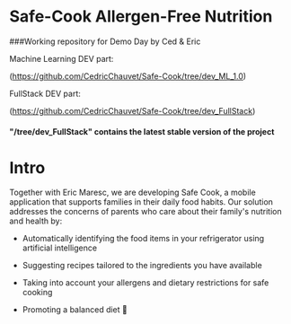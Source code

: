 # Safe-Cook Allergen-Free Nutrition
###Working repository for Demo Day by Ced & Eric

Machine Learning DEV part:

(https://github.com/CedricChauvet/Safe-Cook/tree/dev_ML_1.0)

FullStack DEV part:

(https://github.com/CedricChauvet/Safe-Cook/tree/dev_FullStack)

#### "/tree/dev_FullStack" contains the latest stable version of the project


# Intro
Together with Eric Maresc, we are developing Safe Cook, a mobile application that supports families in their daily food habits. Our solution addresses the concerns of parents who care about their family's nutrition and health by:

* Automatically identifying the food items in your refrigerator using artificial intelligence

* Suggesting recipes tailored to the ingredients you have available

* Taking into account your allergens and dietary restrictions for safe cooking

* Promoting a balanced diet 🍎
